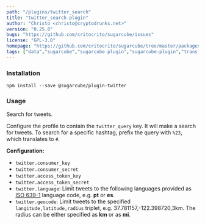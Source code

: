 ```yaml
---
path: "/plugins/twitter_search"
title: "twitter_search plugin"
author: "Christo <christo@cryptodrunks.net>"
version: "0.25.0"
bugs: "https://github.com/critocrito/sugarcube/issues"
license: "GPL-3.0"
homepage: "https://github.com/critocrito/sugarcube/tree/master/packages/plugin-twitter#readme"
tags: ["data","sugarcube","sugarcube plugin","sugarcube-plugin","transformation","twitter"]
---
```


### Installation

    npm install --save @sugarcube/plugin-twitter


### Usage

Search for tweets.

Configure the profile to contain the `twitter_query` key. It will make a
search for tweets. To search for a specific hashtag, prefix the query with
`%23`, which translates to `#`.

**Configuration:**

-   `twitter.consumer_key`
-   `twitter.consumer_secret`
-   `twitter.access_token_key`
-   `twitter.access_token_secret`
-   `twitter.language`: Limit tweets to the following languages provided as [ISO
    639-1](http://en.wikipedia.org/wiki/List_of_ISO_639-1_codes) language code,
    e.g. **pt** or **es**.
-   `twitter.geocode`: Limit tweets to the specified `langitude,latitude,radius`
    triplet, e.g. 37.781157,-122.398720,3km. The radius can be either specified
    as **km** or as **mi**.
